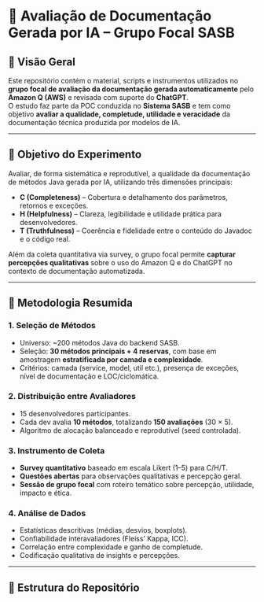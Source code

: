 # 🧠 Avaliação de Documentação Gerada por IA – Grupo Focal SASB

## 📘 Visão Geral
Este repositório contém o material, scripts e instrumentos utilizados no **grupo focal de avaliação da documentação gerada automaticamente** pelo **Amazon Q (AWS)** e revisada com suporte do **ChatGPT**.  
O estudo faz parte da POC conduzida no **Sistema SASB** e tem como objetivo **avaliar a qualidade, completude, utilidade e veracidade** da documentação técnica produzida por modelos de IA.

---

## 🎯 Objetivo do Experimento
Avaliar, de forma sistemática e reprodutível, a qualidade da documentação de métodos Java gerada por IA, utilizando três dimensões principais:

- **C (Completeness)** – Cobertura e detalhamento dos parâmetros, retornos e exceções.  
- **H (Helpfulness)** – Clareza, legibilidade e utilidade prática para desenvolvedores.  
- **T (Truthfulness)** – Coerência e fidelidade entre o conteúdo do Javadoc e o código real.

Além da coleta quantitativa via survey, o grupo focal permite **capturar percepções qualitativas** sobre o uso do Amazon Q e do ChatGPT no contexto de documentação automatizada.

---

## 🧩 Metodologia Resumida

### 1. Seleção de Métodos
- Universo: ~200 métodos Java do backend SASB.  
- Seleção: **30 métodos principais + 4 reservas**, com base em amostragem **estratificada por camada e complexidade**.  
- Critérios: camada (service, model, util etc.), presença de exceções, nível de documentação e LOC/ciclomática.

### 2. Distribuição entre Avaliadores
- 15 desenvolvedores participantes.  
- Cada dev avalia **10 métodos**, totalizando **150 avaliações** (30 × 5).  
- Algoritmo de alocação balanceado e reprodutível (seed controlada).

### 3. Instrumento de Coleta
- **Survey quantitativo** baseado em escala Likert (1–5) para C/H/T.  
- **Questões abertas** para observações qualitativas e percepção geral.  
- **Sessão de grupo focal** com roteiro temático sobre percepção, utilidade, impacto e ética.

### 4. Análise de Dados
- Estatísticas descritivas (médias, desvios, boxplots).  
- Confiabilidade interavaliadores (Fleiss’ Kappa, ICC).  
- Correlação entre complexidade e ganho de completude.  
- Codificação qualitativa de insights e percepções.

---

## 🧮 Estrutura do Repositório

